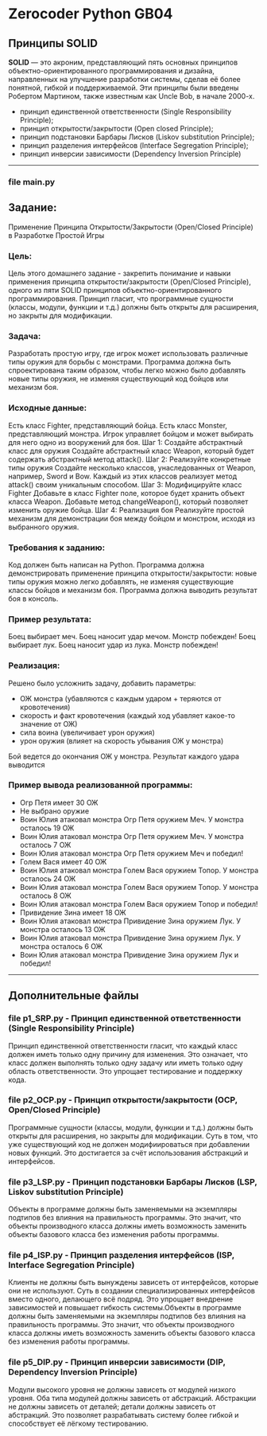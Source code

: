 # Zerocoder Python GB04
## Принципы SOLID
**SOLID** — это акроним, представляющий пять основных принципов объектно-ориентированного программирования и дизайна, 
направленных на улучшение разработки системы, сделав её более понятной, гибкой и поддерживаемой. 
Эти принципы были введены Робертом Мартином, также известным как Uncle Bob, в начале 2000-х.
- принцип единственной ответственности (Single Responsibility Principle);
- принцип открытости/закрытости (Open closed Principle);
- принцип подстановки Барбары Лисков (Liskov substitution Principle);
- принцип разделения интерфейсов (Interface Segregation Principle);
- принцип инверсии зависимости (Dependency Inversion Principle)

___
### file main.py
## Задание: 
Применение Принципа Открытости/Закрытости (Open/Closed Principle) в Разработке Простой Игры
### Цель: 
Цель этого домашнего задание - закрепить понимание и навыки применения принципа открытости/закрытости (Open/Closed Principle), 
одного из пяти SOLID принципов объектно-ориентированного программирования. 
Принцип гласит, что программные сущности (классы, модули, функции и т.д.) должны быть открыты для расширения, но закрыты для модификации.

### Задача: 
Разработать простую игру, где игрок может использовать различные типы оружия для борьбы с монстрами. 
  Программа должна быть спроектирована таким образом, чтобы легко можно было добавлять новые типы оружия, 
  не изменяя существующий код бойцов или механизм боя.

### Исходные данные:
Есть класс Fighter, представляющий бойца.
Есть класс Monster, представляющий монстра.
Игрок управляет бойцом и может выбирать для него одно из вооружений для боя.
Шаг 1: Создайте абстрактный класс для оружия
  Создайте абстрактный класс Weapon, который будет содержать абстрактный метод attack().
Шаг 2: Реализуйте конкретные типы оружия
  Создайте несколько классов, унаследованных от Weapon, например, Sword и Bow. 
  Каждый из этих классов реализует метод attack() своим уникальным способом.
Шаг 3: Модифицируйте класс Fighter
  Добавьте в класс Fighter поле, которое будет хранить объект класса Weapon.
  Добавьте метод changeWeapon(), который позволяет изменить оружие бойца.
Шаг 4: Реализация боя
  Реализуйте простой механизм для демонстрации боя между бойцом и монстром, исходя из выбранного оружия.
  
### Требования к заданию:
Код должен быть написан на Python.
Программа должна демонстрировать применение принципа открытости/закрытости: новые типы оружия можно легко добавлять, 
не изменяя существующие классы бойцов и механизм боя.
Программа должна выводить результат боя в консоль.

### Пример результата:
Боец выбирает меч.
Боец наносит удар мечом.
Монстр побежден!
Боец выбирает лук.
Боец наносит удар из лука.
Монстр побежден!

### Реализация:
Решено было усложнить задачу, добавить параметры:
- ОЖ монстра (убавляются с каждым ударом + теряются от кровотечения)
- скорость и факт кровотечения (каждый ход убавляет какое-то значение от ОЖ)
- сила воина (увеличивает урон оружия)
- урон оружия (влияет на скорость убывания ОЖ у монстра)

Бой ведется до окончания ОЖ у монстра. Результат каждого удара выводится

### Пример вывода реализованной программы:
* Огр Петя имеет 30 ОЖ
* Не выбрано оружие
* Воин Юлия атаковал монстра Огр Петя оружием Меч. У монстра осталось 19 ОЖ
* Воин Юлия атаковал монстра Огр Петя оружием Меч. У монстра осталось 7 ОЖ
* Воин Юлия атаковал монстра Огр Петя оружием Меч и победил!
* Голем Вася имеет 40 ОЖ
* Воин Юлия атаковал монстра Голем Вася оружием Топор. У монстра осталось 24 ОЖ
* Воин Юлия атаковал монстра Голем Вася оружием Топор. У монстра осталось 8 ОЖ
* Воин Юлия атаковал монстра Голем Вася оружием Топор и победил!
* Привидение Зина имеет 18 ОЖ
* Воин Юлия атаковал монстра Привидение Зина оружием Лук. У монстра осталось 13 ОЖ
* Воин Юлия атаковал монстра Привидение Зина оружием Лук. У монстра осталось 6 ОЖ
* Воин Юлия атаковал монстра Привидение Зина оружием Лук и победил!

___
## Дополнительные файлы
### file p1_SRP.py - Принцип единственной ответственности (Single Responsibility Principle)
Принцип единственной ответственности гласит, что каждый класс должен иметь только одну причину для изменения. 
Это означает, что класс должен выполнять только одну задачу или иметь только одну область ответственности. 
Это упрощает тестирование и поддержку кода.
### file p2_OCP.py - Принцип открытости/закрытости (OCP, Open/Closed Principle)
Программные сущности (классы, модули, функции и т.д.) должны быть открыты для расширения, но закрыты для модификации. 
Суть в том, что уже существующий код не должен модифиироваться при добавлении новых функций. 
Это достигается за счёт использования абстракций и интерфейсов.
### file p3_LSP.py - Принцип подстановки Барбары Лисков (LSP, Liskov substitution Principle)
Объекты в программе должны быть заменяемыми на экземпляры подтипов без влияния на правильность программы. 
Это значит, что объекты производного класса должны иметь возможность заменить объекты базового класса без изменения работы программы.
### file p4_ISP.py - Принцип разделения интерфейсов (ISP, Interface Segregation Principle)
Клиенты не должны быть вынуждены зависеть от интерфейсов, которые они не используют. 
Суть в создании специализированных интерфейсов вместо одного, делающего всё подряд. 
Это упрощает внедрение зависимостей и повышает гибкость системы.Объекты в программе 
должны быть заменяемыми на экземпляры подтипов без влияния на правильность программы. 
Это значит, что объекты производного класса должны иметь возможность заменить объекты базового класса без изменения работы программы.
### file p5_DIP.py - Принцип инверсии зависимости (DIP, Dependency Inversion Principle)
Модули высокого уровня не должны зависеть от модулей низкого уровня. Оба типа модулей должны зависеть от абстракций.
Абстракции не должны зависеть от деталей; детали должны зависеть от абстракций. Это позволяет разрабатывать систему более гибкой 
и способствует её лёгкому тестированию.